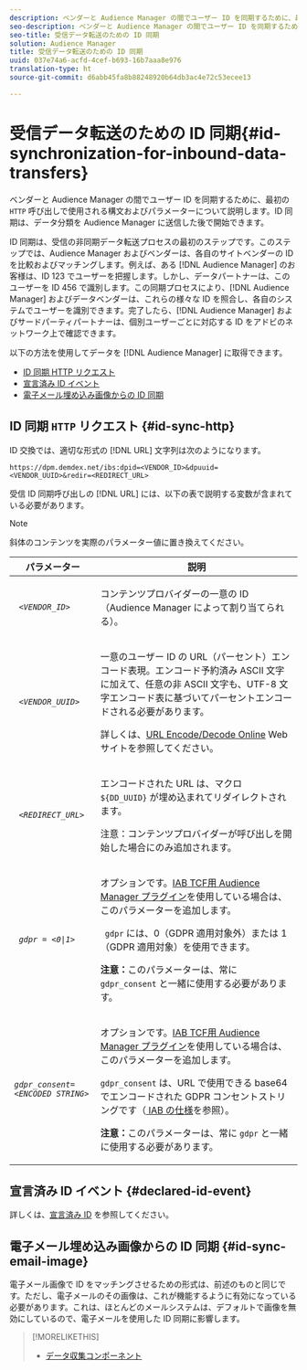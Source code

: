 ```yaml
---
description: ベンダーと Audience Manager の間でユーザー ID を同期するために、最初の HTTP 呼び出しで使用される構文およびパラメーターについて説明します。ID 同期は、データ分類を Audience Manager に送信した後で開始できます。
seo-description: ベンダーと Audience Manager の間でユーザー ID を同期するために、最初の HTTP 呼び出しで使用される構文およびパラメーターについて説明します。ID 同期は、データ分類を Audience Manager に送信した後で開始できます。
seo-title: 受信データ転送のための ID 同期
solution: Audience Manager
title: 受信データ転送のための ID 同期
uuid: 037e74a6-acfd-4cef-b693-16b7aaa8e976
translation-type: ht
source-git-commit: d6abb45fa8b88248920b64db3ac4e72c53ecee13

---
```



# 受信データ転送のための ID 同期{#id-synchronization-for-inbound-data-transfers}

ベンダーと Audience Manager の間でユーザー ID を同期するために、最初の `HTTP` 呼び出しで使用される構文およびパラメーターについて説明します。ID 同期は、データ分類を Audience Manager に送信した後で開始できます。

<!-- c_id_sync_in.xml -->

ID 同期は、受信の非同期データ転送プロセスの最初のステップです。このステップでは、Audience Manager およびベンダーは、各自のサイトベンダーの ID を比較およびマッチングします。例えば、ある [!DNL Audience Manager] のお客様は、ID 123 でユーザーを把握します。しかし、データパートナーは、このユーザーを ID 456 で識別します。この同期プロセスにより、[!DNL Audience Manager] およびデータベンダーは、これらの様々な ID を照合し、各自のシステムでユーザーを識別できます。完了したら、[!DNL Audience Manager] およびサードパーティパートナーは、個別ユーザーごとに対応する ID をアドビのネットワーク上で確認できます。

以下の方法を使用してデータを [!DNL Audience Manager] に取得できます。

* [ID 同期 HTTP リクエスト](../../../integration/sending-audience-data/batch-data-transfer-explained/id-sync-http.md#id-sync-http)
* [宣言済み ID イベント](../../../integration/sending-audience-data/batch-data-transfer-explained/id-sync-http.md#declared-id-event)
* [電子メール埋め込み画像からの ID 同期](../../../integration/sending-audience-data/batch-data-transfer-explained/id-sync-http.md#id-sync-email-image)

## ID 同期 `HTTP` リクエスト {#id-sync-http}

ID 交換では、適切な形式の [!DNL URL] 文字列は次のようになります。

```
https://dpm.demdex.net/ibs:dpid=<VENDOR_ID>&dpuuid=<VENDOR_UUID>&redir=<REDIRECT_URL>
```

受信 ID 同期呼び出しの [!DNL URL] には、以下の表で説明する変数が含まれている必要があります。

>[!NOTE]
>
>斜体のコンテンツを実際のパラメーター値に置き換えてください。

<table id="table_EB9F4246E2A34ABB8ED06EA458EB186F"> 
 <thead> 
  <tr> 
   <th colname="col1" class="entry"> パラメーター </th> 
   <th colname="col2" class="entry"> 説明 </th> 
  </tr> 
 </thead>
 <tbody> 
  <tr> 
   <td colname="col1"> <code> <i>&lt;VENDOR_ID&gt;</i> </code> </td> 
   <td colname="col2"> <p>コンテンツプロバイダーの一意の ID（<span class="keyword">Audience Manager</span> によって割り当てられる）。 </p> </td> 
  </tr> 
  <tr> 
   <td colname="col1"> <code> <i>&lt;VENDOR_UUID&gt;</i> </code> </td> 
   <td colname="col2"> <p>一意のユーザー ID の URL（パーセント）エンコード表現。エンコード予約済み ASCII 文字に加えて、任意の非 ASCII 文字も、UTF-8 文字エンコード表に基づいてパーセントエンコードされる必要があります。 </p> <p>詳しくは、<a href="https://www.url-encode-decode.com" format="http" scope="external">URL Encode/Decode Online</a> Web サイトを参照してください。 </p> </td> 
  </tr> 
  <tr> 
   <td colname="col1"> <code> <i>&lt;REDIRECT_URL&gt;</i> </code> </td> 
   <td colname="col2"> <p>エンコードされた URL は、マクロ <code> ${DD_UUID}</code> が埋め込まれてリダイレクトされます。 </p> <p>注意：コンテンツプロバイダーが呼び出しを開始した場合にのみ追加されます。 </p> </td> 
  </tr> 
  <tr> 
   <td colname="col1"> <code> <i>gdpr = &lt;0|1&gt;</i> </code> </td> 
   <td colname="col2"> <p>オプションです。<a href="../../../overview/aam-gdpr/aam-iab-plugin.md">IAB TCF用 Audience Manager プラグイン</a>を使用している場合は、このパラメーターを追加します。</p> <p><code> gdpr</code> には、0（GDPR 適用対象外）または 1（GDPR 適用対象）を使用できます。 </p> <p> <b>注意：</b>このパラメーターは、常に <code>gdpr_consent</code> と一緒に使用する必要があります。</p></td> 
  </tr> 
  <tr> 
   <td colname="col1"> <code><i>gdpr_consent=&lt;ENCODED STRING&gt;</i> </code> </td> 
   <td colname="col2"> <p>オプションです。<a href="../../../overview/aam-gdpr/aam-iab-plugin.md">IAB TCF用 Audience Manager プラグイン</a>を使用している場合は、このパラメーターを追加します。</p> <p><code>gdpr_consent</code> は、URL で使用できる base64 でエンコードされた GDPR コンセントストリングです（<a href="https://github.com/InteractiveAdvertisingBureau/GDPR-Transparency-and-Consent-Framework/blob/master/URL-based%20Consent%20Passing_%20Framework%20Guidance.md#specifications" format="http" scope="external"> IAB の仕様</a>を参照）。 </p> <p> <b>注意：</b>このパラメーターは、常に <code>gdpr</code> と一緒に使用する必要があります。</p> </td> 
  </tr> 
 </tbody> 
</table>

## 宣言済み ID イベント {#declared-id-event}

詳しくは、[宣言済み ID](../../../features/declared-ids.md) を参照してください。

## 電子メール埋め込み画像からの ID 同期 {#id-sync-email-image}

電子メール画像で ID をマッチングさせるための形式は、前述のものと同じです。ただし、電子メールのその画像は、これが機能するように有効になっている必要があります。これは、ほとんどのメールシステムは、デフォルトで画像を無効にしているので、電子メールを使用した ID 同期に影響します。

>[!MORELIKETHIS]
>
>* [データ収集コンポーネント](../../../reference/system-components/components-data-collection.md)

